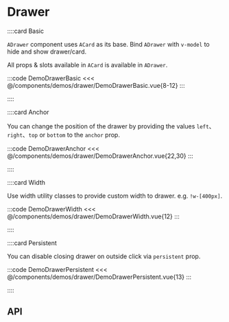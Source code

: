 <script lang="ts" setup>
import api from '@anu/component-meta/ADrawer.json';
</script>

# Drawer

<!-- 👉 Basic -->
::::card Basic

`ADrawer` component uses `ACard` as its base. Bind `ADrawer` with `v-model` to hide and show drawer/card.

All props & slots available in `ACard` is available in `ADrawer`.

:::code DemoDrawerBasic
<<< @/components/demos/drawer/DemoDrawerBasic.vue{8-12}
:::

::::

<!-- 👉 Anchor -->
::::card Anchor

You can change the position of the drawer by providing the values `left`、`right`、`top` or `bottom` to the `anchor` prop.

:::code DemoDrawerAnchor
<<< @/components/demos/drawer/DemoDrawerAnchor.vue{22,30}
:::

::::

<!-- 👉 Width -->
::::card Width

Use width utility classes to provide custom width to drawer. e.g. `!w-[400px]`.

:::code DemoDrawerWidth
<<< @/components/demos/drawer/DemoDrawerWidth.vue{12}
:::

::::

<!-- 👉 Persistent -->
::::card Persistent

You can disable closing drawer on outside click via `persistent` prop.

:::code DemoDrawerPersistent
<<< @/components/demos/drawer/DemoDrawerPersistent.vue{13}
:::

::::

<!-- 👉 API -->
## API

<Api title="Drawer" :api="api"></Api>
